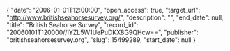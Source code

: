 {
  "date": "2006-01-01T12:00:00", 
  "open_access": true, 
  "target_url": "http://www.britishseahorsesurvey.org/", 
  "description": "", 
  "end_date": null, 
  "title": "British Seahorse Survey", 
  "record_id": "20060101T120000//IYZL5W1UePuDKX8G9QHcw==", 
  "publisher": "britishseahorsesurvey.org", 
  "slug": 15499289, 
  "start_date": null
}

